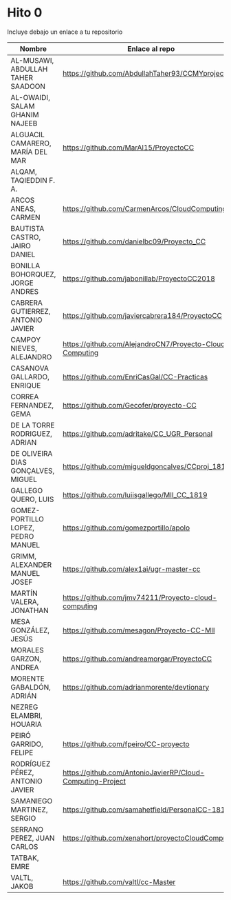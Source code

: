 # Hito 0

Incluye debajo un enlace a tu repositorio

| Nombre   | Enlace al repo | Versión |
|----------|--------------- |---------|
| AL-MUSAWI,  ABDULLAH TAHER SAADOON | https://github.com/AbdullahTaher93/CCMYproject | 0.1 |
| AL-OWAIDI,  SALAM GHANIM NAJEEB |  | |
| ALGUACIL CAMARERO,  MARÍA DEL MAR | https://github.com/MarAl15/ProyectoCC | 0 |
| ALQAM,  TAQIEDDIN F. A. |  | |
| ARCOS ANEAS, CARMEN | https://github.com/CarmenArcos/CloudComputing | 0 |
| BAUTISTA CASTRO,  JAIRO DANIEL | https://github.com/danielbc09/Proyecto_CC | 0 |
| BONILLA BOHORQUEZ,  JORGE ANDRES | https://github.com/jabonillab/ProyectoCC2018 | 0 |
| CABRERA GUTIERREZ,  ANTONIO JAVIER | https://github.com/javiercabrera184/ProyectoCC | 0 |
| CAMPOY NIEVES, ALEJANDRO | https://github.com/AlejandroCN7/Proyecto-Cloud-Computing | 0 |
| CASANOVA GALLARDO, ENRIQUE | https://github.com/EnriCasGal/CC-Practicas | 0 |
| CORREA FERNANDEZ,  GEMA | https://github.com/Gecofer/proyecto-CC | 0 |
| DE LA TORRE RODRIGUEZ,  ADRIAN | https://github.com/adritake/CC_UGR_Personal | 1 |
| DE OLIVEIRA DIAS GONÇALVES, MIGUEL | https://github.com/migueldgoncalves/CCproj_1819 | 0 |
| GALLEGO QUERO,  LUIS | https://github.com/luiisgallego/MII_CC_1819 | 0 |
| GOMEZ-PORTILLO LOPEZ,  PEDRO MANUEL | https://github.com/gomezportillo/apolo | 0 |
| GRIMM,  ALEXANDER MANUEL JOSEF | https://github.com/alex1ai/ugr-master-cc | 0 |
| MARTÍN VALERA, JONATHAN | https://github.com/jmv74211/Proyecto-cloud-computing | 0 |
| MESA GONZÁLEZ, JESÚS | https://github.com/mesagon/Proyecto-CC-MII | 0 |
| MORALES GARZON,  ANDREA | https://github.com/andreamorgar/ProyectoCC | 0 |
| MORENTE GABALDÓN, ADRIÁN | https://github.com/adrianmorente/devtionary | 0 |
| NEZREG ELAMBRI,   HOUARIA |  | |
| PEIRÓ GARRIDO,  FELIPE | https://github.com/fpeiro/CC-proyecto | 0 |
| RODRÍGUEZ PÉREZ, ANTONIO JAVIER | https://github.com/AntonioJavierRP/Cloud-Computing-Project | 0 |
| SAMANIEGO MARTINEZ,  SERGIO | https://github.com/samahetfield/PersonalCC-1819 | 0 |
| SERRANO PEREZ,  JUAN CARLOS | https://github.com/xenahort/proyectoCloudComputing | 0 |
| TATBAK,  EMRE |  | |
| VALTL,  JAKOB | https://github.com/valtl/cc-Master | 0 |
